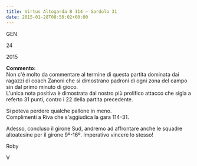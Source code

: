 ```yaml
---
title: Virtus Altogarda B 114 – Gardolo 31
date: 2015-01-28T08:50:02+00:00
---
```

GEN

24

2015

**Commento:**  
Non c'è molto da commentare al termine di questa partita dominata dai ragazzi di coach Zanoni che si dimostrano padroni di ogni zona del campo sin dal primo minuto di gioco.  
L'unica nota positiva è dimostrata dal nostro più prolifico attacco che sigla a referto 31 punti, contro i 22 della partita precedente.

Si poteva perdere qualche pallone in meno.  
Complimenti a Riva che s'aggiudica la gara 114-31.

Adesso, concluso il girone Sud, andremo ad affrontare anche le squadre altoatesine per il girone 9º-16º. Imperativo vincere lo stesso!

Roby

V
